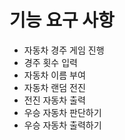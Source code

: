 # 기능 요구 사항

- 자동차 경주 게임 진행
- 경주 횟수 입력
- 자동차 이름 부여 
- 자동차 랜덤 전진
- 전진 자동차 출력
- 우승 자동차 판단하기
- 우승 자동차 출력하기

